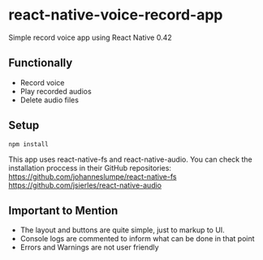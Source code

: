# react-native-voice-record-app

Simple record voice app using React Native 0.42

## Functionally ##
* Record voice
* Play recorded audios
* Delete audio files

## Setup ##

`` npm install ``

This app uses react-native-fs and react-native-audio. You can check the installation proccess in their GitHub repositories:
https://github.com/johanneslumpe/react-native-fs
https://github.com/jsierles/react-native-audio

## Important to Mention ##
* The layout and buttons are quite simple, just to markup to UI.
* Console logs are commented to inform what can be done in that point
* Errors and Warnings are not user friendly

